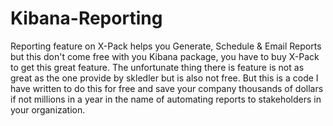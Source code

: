 # Kibana-Reporting
Reporting feature on X-Pack helps you Generate, Schedule &amp; Email Reports but this don't come free with you Kibana package, you have to buy X-Pack to get this great feature. The unfortunate thing there is feature is not as great as the one provide by skledler but is also not free. But this is a code I have written to do this for free and save your company thousands of dollars if not millions in a year in the name of automating reports to stakeholders in your organization.
